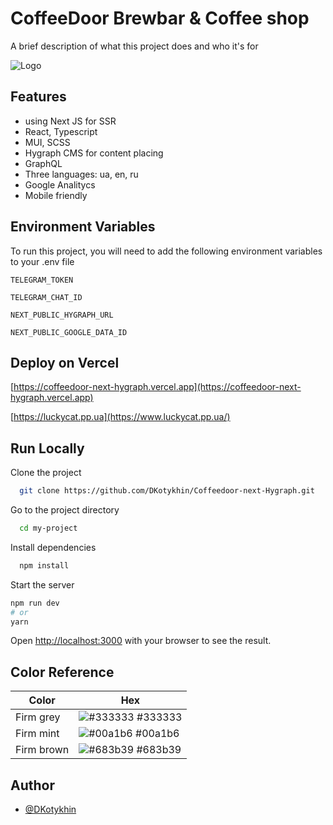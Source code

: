 
# CoffeeDoor Brewbar & Coffee shop

A brief description of what this project does and who it's for

![Logo](https://i.ibb.co/VxVb9gn/logo-700x191.webp)


## Features

- using Next JS for SSR
- React, Typescript
- MUI, SCSS
- Hygraph CMS for content placing
- GraphQL
- Three languages: ua, en, ru
- Google Analitycs
- Mobile friendly

## Environment Variables

To run this project, you will need to add the following environment variables to your .env file

`TELEGRAM_TOKEN`

`TELEGRAM_CHAT_ID`

`NEXT_PUBLIC_HYGRAPH_URL`

`NEXT_PUBLIC_GOOGLE_DATA_ID`

## Deploy on Vercel

  [https://coffeedoor-next-hygraph.vercel.app](https://coffeedoor-next-hygraph.vercel.app)

  [https://luckycat.pp.ua](https://www.luckycat.pp.ua/)

## Run Locally

Clone the project

```bash
  git clone https://github.com/DKotykhin/Coffeedoor-next-Hygraph.git
```

Go to the project directory

```bash
  cd my-project
```

Install dependencies

```bash
  npm install
```

Start the server

```bash
npm run dev
# or
yarn
```

Open [http://localhost:3000](http://localhost:3000) with your browser to see the result.



## Color Reference

| Color             | Hex                                                                |
| ----------------- | ------------------------------------------------------------------ |
| Firm grey | ![#333333](https://via.placeholder.com/10/333333?text=+) #333333 |
| Firm mint | ![#00a1b6](https://via.placeholder.com/10/00a1b6?text=+) #00a1b6 |
| Firm brown | ![#683b39](https://via.placeholder.com/10/683b39?text=+) #683b39 |

## Author

- [@DKotykhin](https://github.com/DKotykhin)
